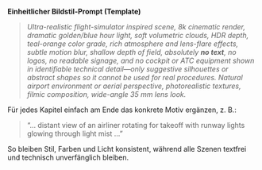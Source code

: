 **Einheitlicher Bildstil-Prompt (Template)**

> *Ultra-realistic flight-simulator inspired scene, 8k cinematic render, dramatic golden/blue hour light, soft volumetric clouds, HDR depth, teal-orange color grade, rich atmosphere and lens-flare effects, subtle motion blur, shallow depth of field, absolutely **no text**, no logos, no readable signage, and no cockpit or ATC equipment shown in identifiable technical detail—only suggestive silhouettes or abstract shapes so it cannot be used for real procedures. Natural airport environment or aerial perspective, photorealistic textures, filmic composition, wide-angle 35 mm lens look.*

Für jedes Kapitel einfach am Ende das konkrete Motiv ergänzen, z. B.:

> “… distant view of an airliner rotating for takeoff with runway lights glowing through light mist …”

So bleiben Stil, Farben und Licht konsistent, während alle Szenen textfrei und technisch unverfänglich bleiben.
